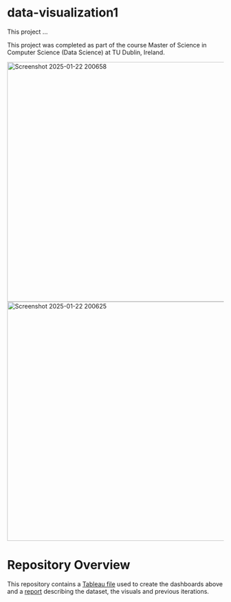 # data-visualization1
This project ...

This project was completed as part of the course Master of Science in Computer Science (Data Science) at TU Dublin, Ireland.

<img width="558" alt="Screenshot 2025-01-22 200658" src="https://github.com/user-attachments/assets/16f86499-bd4f-402e-b14f-22e3d7727602" />

<img width="557" alt="Screenshot 2025-01-22 200625" src="https://github.com/user-attachments/assets/c6e89410-832a-401d-aeb0-8b42dec999f5" />


# Repository Overview
This repository contains a [Tableau file](Assignment1.twb) used to create the dashboards above and a [report](Assignment1.pdf) describing the dataset, the visuals and previous iterations.

